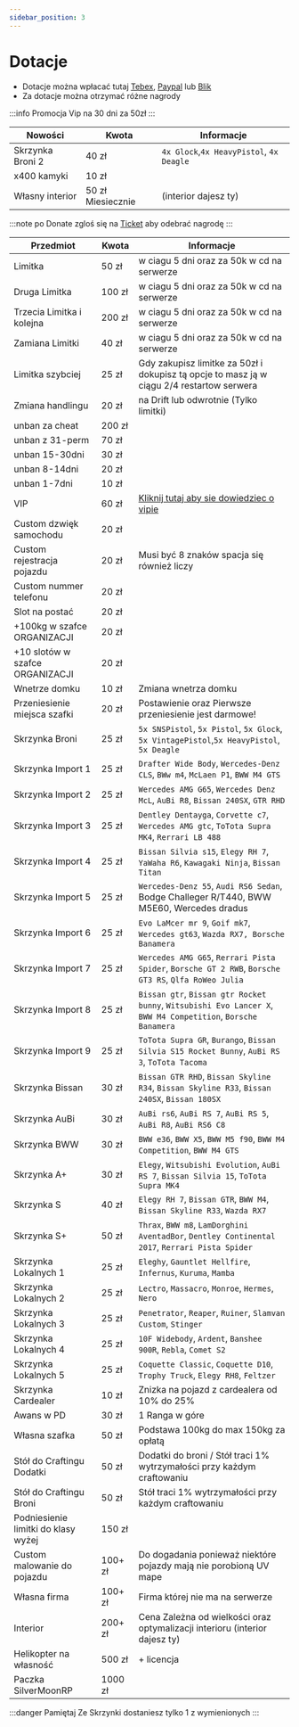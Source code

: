 ```yaml
---
sidebar_position: 3
---
```

# Dotacje

- Dotacje można wpłacać tutaj [Tebex](https://mnm.tebex.io/package/5692481), [Paypal](https://www.paypal.com/paypalme/MilitaryNekoMaid1) lub [Blik](https://tipo.live/p/militarynekomaid)
- Za dotacje można otrzymać różne nagrody

:::info Promocja
 Vip na 30 dni za 50zł
:::

| Nowości             |  Kwota    |  Informacje |
|------------         |-----------|--------|
| Skrzynka Broni 2      |    40 zł  |`4x Glock`,`4x HeavyPistol`, `4x Deagle`|
| x400 kamyki           |    10 zł  ||
| Własny interior       |    50 zł Miesiecznie |(interior dajesz ty)|

:::note po Donate
zgloś się na [Ticket](https://discord.com/channels/818576305514741781/1018447393227817050/1018451362566131762) aby odebrać nagrodę
:::

| Przedmiot             |  Kwota    |  Informacje |
|------------           |-----------|--------|
| Limitka               |    50 zł  | w ciagu 5 dni oraz za 50k w cd na serwerze |
| Druga Limitka         |    100 zł | w ciagu 5 dni oraz za 50k w cd na serwerze |
| Trzecia Limitka i kolejna| 200 zł | w ciagu 5 dni oraz za 50k w cd na serwerze |
| Zamiana Limitki       |    40 zł  | w ciagu 5 dni oraz za 50k w cd na serwerze |
| Limitka szybciej      |    25 zł  | Gdy zakupisz limitke za 50zł i dokupisz tą opcje to masz ją w ciągu 2/4 restartow serwera|
| Zmiana handlingu      |    20 zł  | na Drift lub odwrotnie (Tylko limitki)|
| unban za cheat        |    200 zł |  |
| unban z 31-perm         |    70 zł  |  |
| unban 15-30dni           |    30 zł  |  |
| unban 8-14dni           |    20 zł  |  |
| unban 1-7dni            |    10 zł  |  |
| VIP              |    60 zł  | [Kliknij tutaj aby sie dowiedziec o vipie](https://silvermoonrp.github.io/docs/MoonRP/info#vip-oraz-moonpass) |
| Custom dzwięk samochodu|    20 zł |  |
| Custom rejestracja pojazdu|    20 zł  | Musi być 8 znaków spacja się również liczy|
| Custom nummer telefonu|    20 zł  |  |
| Slot na postać|    20 zł          |  |
| +100kg w szafce ORGANIZACJI|    20 zł  |  |
| +10 slotów w szafce ORGANIZACJI|    20 zł  |  |
| Wnetrze domku|    10 zł  | Zmiana wnetrza domku|
| Przeniesienie miejsca szafki|    20 zł  | Postawienie oraz Pierwsze przeniesienie jest darmowe! |
| Skrzynka Broni        |    25 zł  |`5x SNSPistol`, `5x Pistol`, `5x Glock`, `5x VintagePistol`,`5x HeavyPistol`, `5x Deagle`|
| Skrzynka Import 1     |    25 zł  |`Drafter Wide Body`, `Wercedes-Denz CLS`, `BWw m4`, `McLaen P1`, `BWW M4 GTS`|
| Skrzynka Import 2     |    25 zł  |`Wercedes AMG G65`, `Wercedes Denz McL`, `AuBi R8`, `Bissan 240SX`, `GTR RHD`|
| Skrzynka Import 3     |    25 zł  |`Dentley Dentayga`, `Corvette c7`, `Wercedes AMG gtc`, `ToTota Supra MK4`, `Rerrari LB 488`|
| Skrzynka Import 4     |    25 zł  |`Bissan Silvia s15`, `Elegy RH 7`, `YaWaha R6`,  `Kawagaki Ninja`, `Bissan Titan`|
| Skrzynka Import 5     |    25 zł  |`Wercedes-Denz 55`, `Audi RS6 Sedan`, Bodge Challeger R/T440, BWW M5E60, Wercedes dradus|
| Skrzynka Import 6     |    25 zł  |`Evo LaMcer mr 9`, `Goif mk7`, `Wercedes gt63`, `Wazda RX7, Borsche Banamera`|
| Skrzynka Import 7     |    25 zł  |`Wercedes AMG G65`, `Rerrari Pista Spider`, `Borsche GT 2 RWB`, `Borsche GT3 RS`, `Qlfa RoWeo Julia`|
| Skrzynka Import 8     |    25 zł  |`Bissan gtr`, `Bissan gtr Rocket bunny`, `Witsubishi Evo Lancer X`, `BWW M4 Competition`, `Borsche Banamera`|
| Skrzynka Import 9|    25 zł  | `ToTota Supra GR`, `Burango`, `Bissan Silvia S15 Rocket Bunny`, `AuBi RS 3`, `ToTota Tacoma`|
| Skrzynka Bissan       |    30 zł  |`Bissan GTR RHD`, `Bissan Skyline R34`, `Bissan Skyline R33`,  `Bissan 240SX`, `Bissan 180SX`|
| Skrzynka AuBi         |    30 zł  |`AuBi rs6`, `AuBi RS 7`, `AuBi RS 5`, `AuBi R8`, `AuBi RS6 C8`|
| Skrzynka BWW          |    30 zł  |`BWW e36`, `BWW X5`, `BWW M5 f90`, `BWW M4 Competition`, `BWW M4 GTS`|
| Skrzynka A+      |    30 zł  |`Elegy`, `Witsubishi Evolution`, `AuBi RS 7`, `Bissan Silvia 15`, `ToTota Supra MK4`|
| Skrzynka S      |    40 zł  |`Elegy RH 7`, `Bissan GTR`, `BWW M4`, `Bissan Skyline R33`, `Wazda RX7`|
| Skrzynka S+      |    50 zł  |`Thrax`, `BWW m8`, `LamDorghini AventadBor`, `Dentley Continental 2017`, `Rerrari Pista Spider`|
| Skrzynka Lokalnych 1|    25 zł  | `Eleghy`, `Gauntlet Hellfire`, `Infernus`, `Kuruma`, `Mamba`|
| Skrzynka Lokalnych 2|    25 zł  | `Lectro`, `Massacro`, `Monroe`, `Hermes`, `Nero`|
| Skrzynka Lokalnych 3|    25 zł  | `Penetrator`, `Reaper`, `Ruiner`, `Slamvan Custom`, `Stinger`|
| Skrzynka Lokalnych 4|    25 zł  | `10F Widebody`, `Ardent`, `Banshee 900R`, `Rebla`, `Comet S2`|
| Skrzynka Lokalnych 5|    25 zł  | `Coquette Classic`, `Coquette D10`, `Trophy Truck`, `Elegy RH8`, `Feltzer`|
| Skrzynka Cardealer      |    10 zł  |Znizka na pojazd z cardealera od 10% do 25%|
| Awans w PD      |    30 zł  | 1 Ranga w góre|
| Własna szafka|    50 zł  |   Podstawa 100kg do max 150kg za opłatą   |
| Stół do Craftingu Dodatki|    50 zł  |   Dodatki do broni / Stół traci 1% wytrzymałości przy każdym craftowaniu   |
| Stół do Craftingu Broni|    50 zł  |    Stół traci 1% wytrzymałości przy każdym craftowaniu   |
| Podniesienie limitki do klasy wyżej|    150 zł  |       |
| Custom malowanie do pojazdu|    100+ zł  | Do dogadania ponieważ niektóre pojazdy mają nie porobioną UV mape |
| Własna firma |    100+ zł  | Firma której nie ma na serwerze |
| Interior |    200+ zł  | Cena Zależna od wielkości oraz optymalizacji interioru (interior dajesz ty)|
| Helikopter na własność      |    500 zł  |    + licencja   |
| Paczka SilverMoonRP|    1000 zł  |  |



:::danger Pamiętaj
Ze Skrzynki dostaniesz tylko 1 z wymienionych
:::



<!-- | Skrzynka Broni dlugiej|    150 zł  | 2x `AKS`,`UZI`,`Micro SMG`,`AK47`,|
| Skrzynka Broni dlugiej 2|    150 zł  | 2x `SMG`, `Gusenberg`, `Dwururka`, `M4A1`| -->